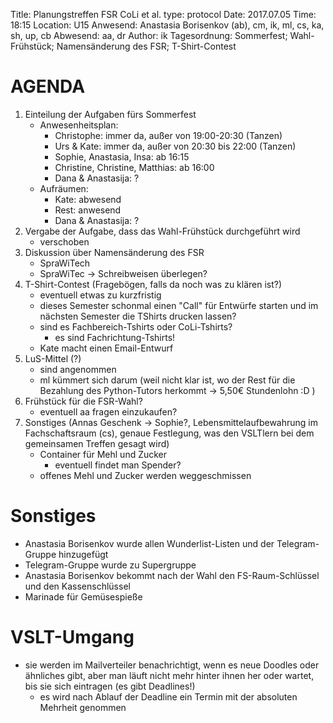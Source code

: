 Title: Planungstreffen FSR CoLi et al.
type: protocol 
Date: 2017.07.05
Time: 18:15 
Location: U15 
Anwesend: Anastasia Borisenkov (ab), cm, ik, ml, cs, ka, sh, up, cb 
Abwesend: aa, dr
Author: ik
Tagesordnung: Sommerfest; Wahl-Frühstück; Namensänderung des FSR; T-Shirt-Contest

# AGENDA
1. Einteilung der Aufgaben fürs Sommerfest
    - Anwesenheitsplan:
      - Christophe: immer da, außer von 19:00-20:30 (Tanzen)
      - Urs & Kate: immer da, außer von 20:30 bis 22:00 (Tanzen)
      - Sophie, Anastasia, Insa: ab 16:15
      - Christine, Christine, Matthias: ab 16:00
      - Dana & Anastasija: ?
    - Aufräumen:
      - Kate: abwesend
      - Rest: anwesend
      - Dana & Anastasija: ? 
2. Vergabe der Aufgabe, dass das Wahl-Frühstück durchgeführt wird
    - verschoben
3. Diskussion über Namensänderung des FSR
    - SpraWiTech
    - SpraWiTec
    -> Schreibweisen überlegen?
4. T-Shirt-Contest (Fragebögen, falls da noch was zu klären ist?)
    - eventuell etwas zu kurzfristig
    - dieses Semester schonmal einen "Call" für Entwürfe starten und im nächsten Semester die TShirts drucken lassen?
    - sind es Fachbereich-Tshirts oder CoLi-Tshirts?
        - es sind Fachrichtung-Tshirts!
    - Kate macht einen Email-Entwurf 
5. LuS-Mittel (?)
    - sind angenommen
    - ml kümmert sich darum (weil nicht klar ist, wo der Rest für die Bezahlung des Python-Tutors herkommt -> 5,50€ Stundenlohn :D )
6. Frühstück für die FSR-Wahl?
    - eventuell aa fragen einzukaufen?
7. Sonstiges (Annas Geschenk -> Sophie?, Lebensmittelaufbewahrung im Fachschaftsraum (cs), genaue Festlegung, was den VSLTlern bei dem gemeinsamen Treffen gesagt wird)
    - Container für Mehl und Zucker
        - eventuell findet man Spender?
    - offenes Mehl und Zucker werden weggeschmissen

# Sonstiges
- Anastasia Borisenkov wurde allen Wunderlist-Listen und der Telegram-Gruppe hinzugefügt
- Telegram-Gruppe wurde zu Supergruppe 
- Anastasia Borisenkov bekommt nach der Wahl den FS-Raum-Schlüssel und den Kassenschlüssel
- Marinade für Gemüsespieße 

# VSLT-Umgang
- sie werden im Mailverteiler benachrichtigt, wenn es neue Doodles oder ähnliches gibt, aber man läuft nicht mehr hinter ihnen her oder wartet, bis sie sich eintragen (es gibt Deadlines!)
    - es wird nach Ablauf der Deadline ein Termin mit der absoluten Mehrheit genommen
